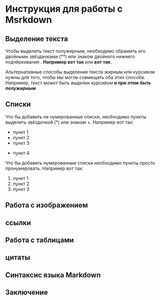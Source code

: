# Инструкция для работы с Msrkdown

## Выделение текста

Чтобы выделить текст полужирным, необходимо обрамить его двойными звёздачками (**) или знаком двойного нижнего подчёркивания . **Например вот так** или __вот так__.

Альтернативные способы выделения текста жирным или курсивом нужны для того, чтобы мы могли совмещать оба этих способа. Например, _текст может быть выделин курсивом **и при этом быть полужирным**_

## Списки

Что бы добавить не нумерованные списки, необходимо пункты выделить звёздочкой (*) или  знаком +. Например вот так:
* пункт 1
* пункт 2
* пункт 3
+ пункт 4

Что бы добавить нумерованные списки необходимо пункты просто пронумеровать. Например вот так:
1. пункт 1
2. пункт 2
3. пункт 3

## Работа с изображением

## ссылки

## Работа с таблицами

## цитаты

## Синтаксис языка Markdown

## Заключение